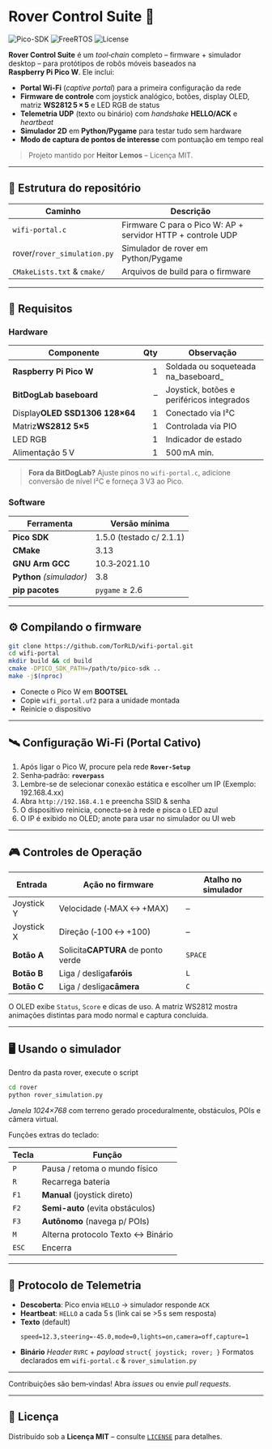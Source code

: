 # Rover Control Suite 🚀

![Pico-SDK](https://img.shields.io/badge/Pico--SDK-%3E%3D1.5-blue?style=flat-square)
![FreeRTOS](https://img.shields.io/badge/FreeRTOS-ready-brightgreen?style=flat-square)
![License](https://img.shields.io/badge/licença-MIT-yellow?style=flat-square)

**Rover Control Suite** é um _tool‑chain_ completo – firmware + simulador desktop – para
protótipos de robôs móveis baseados na **Raspberry Pi Pico W**.
Ele inclui:

* **Portal Wi‑Fi** (_captive portal_) para a primeira configuração da rede
* **Firmware de controle** com joystick analógico, botões, display OLED,
  matriz **WS2812 5 × 5** e LED RGB de status
* **Telemetria UDP** (texto ou binário) com _handshake_ **HELLO/ACK** e _heartbeat_
* **Simulador 2D** em **Python/Pygame** para testar tudo sem hardware
* **Modo de captura de pontos de interesse** com pontuação em tempo real

> Projeto mantido por **Heitor Lemos** – Licença MIT.

---

## 📂 Estrutura do repositório

| Caminho                           | Descrição                                                  |
| --------------------------------- | ------------------------------------------------------------ |
| `wifi-portal.c`                 | Firmware C para o Pico W: AP + servidor HTTP + controle UDP |
| rover/`rover_simulation.py`     | Simulador de rover em Python/Pygame                          |
| `CMakeLists.txt` & `cmake/` | Arquivos de build para o firmware                            |

---

## 🔧 Requisitos

### Hardware

| Componente                              | Qty | Observação                                |
| --------------------------------------- | --: | ------------------------------------------- |
| **Raspberry Pi Pico W**        |   1 | Soldada ou soqueteada na_baseboard_         |
| **BitDogLab baseboard**           |  – | Joystick, botões e periféricos integrados |
| Display**OLED SSD1306 128×64** |   1 | Conectado via I²C                         |
| Matriz**WS2812 5×5**            |   1 | Controlada via PIO                          |
| LED RGB                                |   1 | Indicador de estado                         |
| Alimentação 5 V                     |   1 | 500 mA min.                               |

> **Fora da BitDogLab?**
> Ajuste pinos no `wifi-portal.c`, adicione conversão de nível I²C
> e forneça 3 V3 ao Pico.

### Software

| Ferramenta                       | Versão mínima           |
| -------------------------------- | ------------------------- |
| **Pico SDK**               | 1.5.0 (testado c/ 2.1.1) |
| **CMake**                  | 3.13                      |
| **GNU Arm GCC**           | 10.3‑2021.10             |
| **Python** _(simulador)_ | 3.8                       |
| **pip pacotes**           | `pygame` ≥ 2.6       |

---

## ⚙️ Compilando o firmware

```bash
git clone https://github.com/TorRLD/wifi-portal.git
cd wifi-portal
mkdir build && cd build
cmake -DPICO_SDK_PATH=/path/to/pico-sdk ..
make -j$(nproc)
```

* Conecte o Pico W em **BOOTSEL**
* Copie `wifi_portal.uf2` para a unidade montada
* Reinicie o dispositivo

---

## 🛰️ Configuração Wi‑Fi (Portal Cativo)

1. Após ligar o Pico W, procure pela rede **`Rover-Setup`**
2. Senha‑padrão: **`roverpass`**
3. Lembre-se de selecionar conexão estática e escolher um IP (Exemplo: 192.168.4.xx)
4. Abra `http://192.168.4.1` e preencha SSID & senha
5. O dispositivo reinicia, conecta‑se à rede e pisca o LED azul
6. O IP é exibido no OLED; anote para usar no simulador ou UI web

---

## 🎮 Controles de Operação

| Entrada             | Ação no firmware                       | Atalho no simulador |
| ------------------- | ---------------------------------------- | ------------------- |
| Joystick Y          | Velocidade (‑MAX ↔ +MAX)             | –                  |
| Joystick X          | Direção (‑100 ↔ +100)              | –                  |
| **Botão A** | Solicita**CAPTURA** de ponto verde | `SPACE`           |
| **Botão B** | Liga / desliga**faróis**          | `L`               |
| **Botão C** | Liga / desliga**câmera**          | `C`               |

O OLED exibe `Status`, `Score` e dicas de uso.
A matriz WS2812 mostra animações distintas para modo normal
e captura concluída.

---

## 🖥️ Usando o simulador

Dentro da pasta rover, execute o script

```bash
cd rover
python rover_simulation.py 
```

*Janela 1024×768* com terreno gerado proceduralmente,
obstáculos, POIs e câmera virtual.

Funções extras do teclado:

| Tecla   | Função                                |
| ------- | --------------------------------------- |
| `P`   | Pausa / retoma o mundo físico          |
| `R`   | Recarrega bateria                       |
| `F1`  | **Manual** (joystick direto)      |
| `F2`  | **Semi-auto** (evita obstáculos) |
| `F3`  | **Autônomo** (navega p/ POIs)   |
| `M`   | Alterna protocolo Texto ↔ Binário     |
| `ESC` | Encerra                                 |

---

## 📡 Protocolo de Telemetria

* **Descoberta**: Pico envia `HELLO` → simulador responde `ACK`
* **Heartbeat**: `HELLO` a cada 5 s (link cai se >5 s sem resposta)
* **Texto** (default)
  ```
  speed=12.3,steering=-45.0,mode=0,lights=on,camera=off,capture=1
  ```
* **Binário**
  *Header* `RVRC` + *payload* `struct{ joystick; rover; }`
  Formatos declarados em `wifi-portal.c` & `rover_simulation.py`

---

Contribuições são bem‑vindas!
Abra _issues_ ou envie _pull requests_.

---

## 📝 Licença

Distribuído sob a **Licença MIT** – consulte [`LICENSE`](LICENSE) para detalhes.
